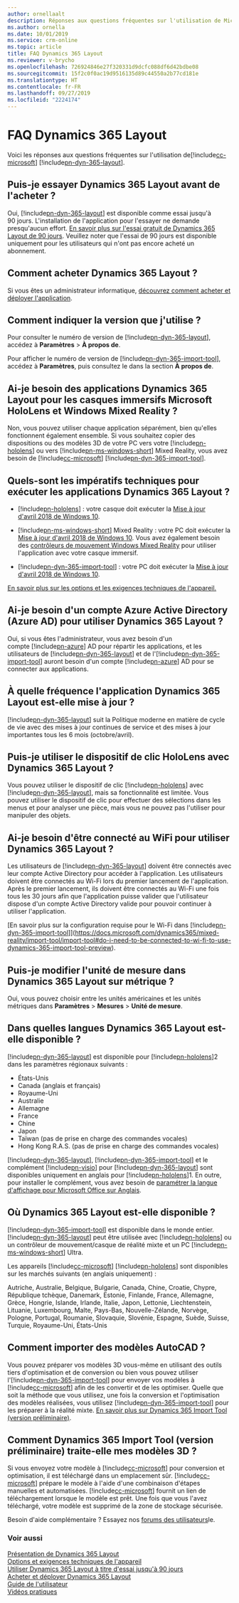 ```yaml
---
author: ornellaalt
description: Réponses aux questions fréquentes sur l'utilisation de Microsoft Dynamics 365 Layout
ms.author: ornella
ms.date: 10/01/2019
ms.service: crm-online
ms.topic: article
title: FAQ Dynamics 365 Layout
ms.reviewer: v-brycho
ms.openlocfilehash: 726924846e27f320331d9dcfc088df6d42bdbe08
ms.sourcegitcommit: 15f2c0f0ac19d9516135d89c44550a2b77cd181e
ms.translationtype: HT
ms.contentlocale: fr-FR
ms.lasthandoff: 09/27/2019
ms.locfileid: "2224174"
---
```

# <a name="dynamics-365-layout-faq"></a>FAQ Dynamics 365 Layout

Voici les réponses aux questions fréquentes sur l'utilisation de[!include[cc-microsoft](../includes/cc-microsoft.md)] [!include[pn-dyn-365-layout](../includes/pn-dyn-365-layout.md)].

## <a name="can-i-try-dynamics-365-layout-before-buying-it"></a>Puis-je essayer Dynamics 365 Layout avant de l'acheter ?

Oui, [!include[pn-dyn-365-layout](../includes/pn-dyn-365-layout.md)] est disponible comme essai jusqu'à 90 jours. L'installation de l'application pour l'essayer ne demande presqu'aucun effort. [En savoir plus sur l'essai gratuit de Dynamics 365 Layout de 90 jours](try-layout-free.md). Veuillez noter que l'essai de 90 jours est disponible uniquement pour les utilisateurs qui n'ont pas encore acheté un abonnement. 

## <a name="how-do-i-buy-dynamics-365-layout"></a>Comment acheter Dynamics 365 Layout ?  

Si vous êtes un administrateur informatique, [découvrez comment acheter et déployer l'application](buy-and-deploy-layout.md). 

## <a name="how-can-i-tell-which-version-im-using"></a>Comment indiquer la version que j'utilise ?


Pour consulter le numéro de version de [!include[pn-dyn-365-layout](../includes/pn-dyn-365-layout.md)], accédez à **Paramètres** > **À propos de**.

Pour afficher le numéro de version de [!include[pn-dyn-365-import-tool](../includes/pn-dyn-365-import-tool.md)], accédez à **Paramètres**, puis consultez le dans la section **À propos de**.

## <a name="do-i-need-the-dynamics-365-layout-apps-for-both-microsoft-hololens-and-windows-mixed-reality-immersive-headsets"></a>Ai-je besoin des applications Dynamics 365 Layout pour les casques immersifs Microsoft HoloLens et Windows Mixed Reality ?

Non, vous pouvez utiliser chaque application séparément, bien qu'elles fonctionnent également ensemble. Si vous souhaitez copier des dispositions ou des modèles 3D de votre PC vers votre [!include[pn-hololens](../includes/pn-hololens.md)] ou vers [!include[pn-ms-windows-short](../includes/pn-ms-windows-short.md)] Mixed Reality, vous avez besoin de [!include[cc-microsoft](../includes/cc-microsoft.md)] [!include[pn-dyn-365-import-tool](../includes/pn-dyn-365-import-tool.md)].

## <a name="what-are-the-technical-requirements-for-running-the-dynamics-365-layout-apps"></a>Quels-sont les impératifs techniques pour exécuter les applications Dynamics 365 Layout ?

-   [!include[pn-hololens](../includes/pn-hololens.md)] : votre casque doit exécuter la [Mise à jour d'avril 2018 de Windows 10](https://support.microsoft.com/help/12643). 

-   [!include[pn-ms-windows-short](../includes/pn-ms-windows-short.md)] Mixed Reality : votre PC doit exécuter la [Mise à jour d'avril 2018 de Windows 10](https://support.microsoft.com/help/4028685). Vous avez également besoin des [contrôleurs de mouvement Windows Mixed Reality](https://support.microsoft.com/help/4040517) pour utiliser l'application avec votre casque immersif.

-   [!include[pn-dyn-365-import-tool](../includes/pn-dyn-365-import-tool.md)] : votre PC doit exécuter la [Mise à jour d'avril 2018 de Windows 10](https://support.microsoft.com/help/4028685).

[En savoir plus sur les options et les exigences techniques de l'appareil.](requirements.md)

## <a name="do-i-need-an-azure-active-directory-azure-ad-account-to-use-dynamics-365-layout"></a>Ai-je besoin d'un compte Azure Active Directory (Azure AD) pour utiliser Dynamics 365 Layout ?

Oui, si vous êtes l'administrateur, vous avez besoin d'un compte [!include[pn-azure](../includes/pn-azure.md)] AD pour répartir les applications, et les utilisateurs de [!include[pn-dyn-365-layout](../includes/pn-dyn-365-layout.md)] et de l'[!include[pn-dyn-365-import-tool](../includes/pn-dyn-365-import-tool.md)] auront besoin d'un compte [!include[pn-azure](../includes/pn-azure.md)] AD pour se connecter aux applications.

## <a name="how-often-is-dynamics-365-layout-updated"></a>À quelle fréquence l'application Dynamics 365 Layout est-elle mise à jour ?

[!include[pn-dyn-365-layout](../includes/pn-dyn-365-layout.md)] suit la Politique moderne en matière de cycle de vie avec des mises à jour continues de service et des mises à jour importantes tous les 6 mois (octobre/avril). 

## <a name="can-i-use-the-hololens-clicker-with-dynamics-365-layout"></a>Puis-je utiliser le dispositif de clic HoloLens avec Dynamics 365 Layout ?

Vous pouvez utiliser le dispositif de clic [!include[pn-hololens](../includes/pn-hololens.md)] avec [!include[pn-dyn-365-layout](../includes/pn-dyn-365-layout.md)], mais sa fonctionnalité est limitée. Vous pouvez utiliser le dispositif de clic pour effectuer des sélections dans les menus et pour analyser une pièce, mais vous ne pouvez pas l'utiliser pour manipuler des objets.

## <a name="do-i-need-to-be-connected-to-wi-fi-to-use-dynamics-365-layout"></a>Ai-je besoin d'être connecté au WiFi pour utiliser Dynamics 365 Layout ?

Les utilisateurs de [!include[pn-dyn-365-layout](../includes/pn-dyn-365-layout.md)] doivent être connectés avec leur compte Active Directory pour accéder à l'application. Les utilisateurs doivent être connectés au Wi-Fi lors du premier lancement de l'application. Après le premier lancement, ils doivent être connectés au Wi-Fi une fois tous les 30 jours afin que l'application puisse valider que l'utilisateur dispose d'un compte Active Directory valide pour pouvoir continuer à utiliser l'application.

[En savoir plus sur la configuration requise pour le Wi-Fi dans [!include[pn-dyn-365-import-tool](../includes/pn-dyn-365-import-tool.md)]](https://docs.microsoft.com/dynamics365/mixed-reality/import-tool/import-tool#do-i-need-to-be-connected-to-wi-fi-to-use-dynamics-365-import-tool-preview).

## <a name="can-i-change-the-unit-of-measure-in-dynamics-365-layout-to-metric"></a>Puis-je modifier l'unité de mesure dans Dynamics 365 Layout sur métrique ?

Oui, vous pouvez choisir entre les unités américaines et les unités métriques dans **Paramètres** \> **Mesures** \> **Unité de mesure**.

## <a name="what-languages-is-dynamics-365-layout-available-in"></a>Dans quelles langues Dynamics 365 Layout est-elle disponible ?

[!include[pn-dyn-365-layout](../includes/pn-dyn-365-layout.md)] est disponible pour [!include[pn-hololens](../includes/pn-hololens.md)]2 dans les paramètres régionaux suivants :

- États-Unis
- Canada (anglais et français)
- Royaume-Uni
- Australie
- Allemagne
- France
- Chine
- Japon
- Taïwan (pas de prise en charge des commandes vocales)
- Hong Kong R.A.S. (pas de prise en charge des commandes vocales)

[!include[pn-dyn-365-layout](../includes/pn-dyn-365-layout.md)], [!include[pn-dyn-365-import-tool](../includes/pn-dyn-365-import-tool.md)] et le complément [!include[pn-visio](../includes/pn-visio.md)] pour [!include[pn-dyn-365-layout](../includes/pn-dyn-365-layout.md)] sont disponibles uniquement en anglais pour [!include[pn-hololens](../includes/pn-hololens.md)]1. En outre, pour installer le complément, vous avez besoin de [paramétrer la langue d'affichage pour Microsoft Office sur Anglais](https://support.office.com/article/add-an-editing-language-or-set-language-preferences-in-office-663d9d94-ca99-4a0d-973e-7c4a6b8a827d).

## <a name="where-is-dynamics-365-layout-available"></a>Où Dynamics 365 Layout est-elle disponible ?

[!include[pn-dyn-365-import-tool](../includes/pn-dyn-365-import-tool.md)] est disponible dans le monde entier. [!include[pn-dyn-365-layout](../includes/pn-dyn-365-layout.md)] peut être utilisée avec [!include[pn-hololens](../includes/pn-hololens.md)] ou un contrôleur de mouvement/casque de réalité mixte et un PC [!include[pn-ms-windows-short](../includes/pn-ms-windows-short.md)] Ultra.

Les appareils [!include[cc-microsoft](../includes/cc-microsoft.md)] [!include[pn-hololens](../includes/pn-hololens.md)] sont disponibles sur les marchés suivants (en anglais uniquement) :

Autriche, Australie, Belgique, Bulgarie, Canada, Chine, Croatie, Chypre, République tchèque, Danemark, Estonie, Finlande, France, Allemagne, Grèce, Hongrie, Islande, Irlande, Italie, Japon, Lettonie, Liechtenstein, Lituanie, Luxembourg, Malte, Pays-Bas, Nouvelle-Zélande, Norvège, Pologne, Portugal, Roumanie, Slovaquie, Slovénie, Espagne, Suède, Suisse, Turquie, Royaume-Uni, États-Unis

## <a name="how-do-i-import-autocad-models"></a>Comment importer des modèles AutoCAD ?

Vous pouvez préparer vos modèles 3D vous-même en utilisant des outils tiers d'optimisation et de conversion ou bien vous pouvez utiliser l'[!include[pn-dyn-365-import-tool](../includes/pn-dyn-365-import-tool.md)] pour envoyer vos modèles à [!include[cc-microsoft](../includes/cc-microsoft.md)] afin de les convertir et de les optimiser. Quelle que soit la méthode que vous utilisez, une fois la conversion et l'optimisation des modèles réalisées, vous utilisez [!include[pn-dyn-365-import-tool](../includes/pn-dyn-365-import-tool.md)] pour les préparer à la réalité mixte. [En savoir plus sur Dynamics 365 Import Tool (version préliminaire)](https://docs.microsoft.com/dynamics365/mixed-reality/import-tool).

## <a name="how-does-dynamics-365-import-tool-preview-process-my-3d-models"></a>Comment Dynamics 365 Import Tool (version préliminaire) traite-elle mes modèles 3D ?

Si vous envoyez votre modèle à [!include[cc-microsoft](../includes/cc-microsoft.md)] pour conversion et optimisation, il est téléchargé dans un emplacement sûr. [!include[cc-microsoft](../includes/cc-microsoft.md)] prépare le modèle à l'aide d'une combinaison d'étapes manuelles et automatisées. [!include[cc-microsoft](../includes/cc-microsoft.md)] fournit un lien de téléchargement lorsque le modèle est prêt. Une fois que vous l'avez téléchargé, votre modèle est supprimé de la zone de stockage sécurisée.

Besoin d'aide complémentaire ? Essayez nos [forums des utilisateurs](https://community.dynamics.com/365/layout)le.

### <a name="see-also"></a>Voir aussi
[Présentation de Dynamics 365 Layout](index.md)<br/>
[Options et exigences techniques de l'appareil](requirements.md)<br/>
[Utiliser Dynamics 365 Layout à titre d'essai jusqu'à 90 jours](try-layout-free.md)<br/>
[Acheter et déployer Dynamics 365 Layout](buy-and-deploy-layout.md)<br/>
[Guide de l'utilisateur](user-guide.md)<br/>
[Vidéos pratiques](videos.md)<br/>

